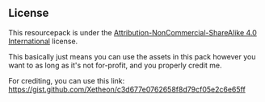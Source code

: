 ## License

This resourcepack is under the [Attribution-NonCommercial-ShareAlike 4.0 International]() license.

This basically just means you can use the assets in this pack however you want to as long as it's not for-profit, and you properly credit me.

For crediting, you can use this link: https://gist.github.com/Xetheon/c3d677e0762658f8d79cf05e2c6e65ff
